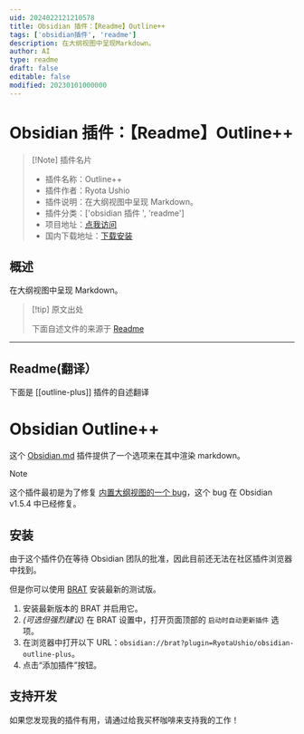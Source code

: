 ```yaml
---
uid: 2024022121210578
title: Obsidian 插件：【Readme】Outline++
tags: ['obsidian插件', 'readme']
description: 在大纲视图中呈现Markdown。
author: AI
type: readme
draft: false
editable: false
modified: 20230101000000
---
```


# Obsidian 插件：【Readme】Outline++

> [!Note] 插件名片
> - 插件名称：Outline++
> - 插件作者：Ryota Ushio
> - 插件说明：在大纲视图中呈现 Markdown。
> - 插件分类：['obsidian 插件 ', 'readme']
> - 项目地址：[点我访问](https://github.com/RyotaUshio/obsidian-outline-plus)
> - 国内下载地址：[下载安装](https://pkmer.cn/products/plugin/pluginMarket/?outline-plus)

## 概述

在大纲视图中呈现 Markdown。

> [!tip] 原文出处
>
>下面自述文件的来源于 [Readme](https://ghproxy.net/https://raw.githubusercontent.com/RyotaUshio/obsidian-outline-plus/main/README.md)

---

## Readme(翻译）

下面是 [[outline-plus]] 插件的自述翻译

# Obsidian Outline++

这个 [Obsidian.md](https://obsidian.md) 插件提供了一个选项来在其中渲染 markdown。

> [!NOTE]
> 这个插件最初是为了修复 [内置大纲视图的一个 bug](https://forum.obsidian.md/t/headings-with-numbers-miss-in-toc-outline-of-heading/65155?u=ush)，这个 bug 在 Obsidian v1.5.4 中已经修复。

## 安装

由于这个插件仍在等待 Obsidian 团队的批准，因此目前还无法在社区插件浏览器中找到。

但是你可以使用 [BRAT](https://github.com/TfTHacker/obsidian42-brat) 安装最新的测试版。

1. 安装最新版本的 BRAT 并启用它。
2. _(可选但强烈建议)_ 在 BRAT 设置中，打开页面顶部的 `启动时自动更新插件` 选项。
3. 在浏览器中打开以下 URL：`obsidian://brat?plugin=RyotaUshio/obsidian-outline-plus`。
4. 点击“添加插件”按钮。

## 支持开发

如果您发现我的插件有用，请通过给我买杯咖啡来支持我的工作！
